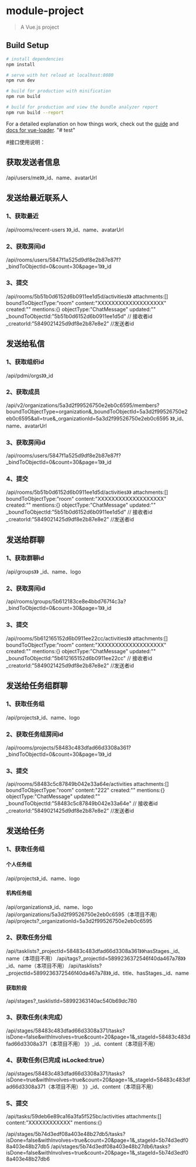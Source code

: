 # module-project

> A Vue.js project

## Build Setup

``` bash
# install dependencies
npm install

# serve with hot reload at localhost:8080
npm run dev

# build for production with minification
npm run build

# build for production and view the bundle analyzer report
npm run build --report
```

For a detailed explanation on how things work, check out the [guide](http://vuejs-templates.github.io/webpack/) and [docs for vue-loader](http://vuejs.github.io/vue-loader).
"# test" 

#接口使用说明：

## 获取发送者信息
/api/users/me》》_id、name、avatarUrl


## 发送给最近联系人

### 1、获取最近
/api/rooms/recent-users 》》_id、name、avatarUrl
### 2、获取房间id
/api/rooms/users/5847f1a525d9df8e2b87e87f?_bindToObjectId=0&count=30&page=1》》_id
### 3、提交
/api/rooms/5b51b0d6152d6b0911ee1d5d/activities》》
    attachments:[]
    boundToObjectType:"room"
    content:"XXXXXXXXXXXXXXXXXXX"
    created:""
    mentions:{}
    objectType:"ChatMessage"
    updated:""
    _boundToObjectId:"5b51b0d6152d6b0911ee1d5d" // 接收者id
    _creatorId:"5849021425d9df8e2b87e8e2"  //发送者id


## 发送给私信

### 1、获取组织id
/api/pdmi/orgs》》_id
### 2、获取成员
/api/v2/organizations/5a3d2f99526750e2eb0c6595/members?boundToObjectType=organization&_boundToObjectId=5a3d2f99526750e2eb0c6595&all=true&_organizationId=5a3d2f99526750e2eb0c6595
》》_id、name、avatarUrl
### 3、获取房间id
/api/rooms/users/5847f1a525d9df8e2b87e87f?_bindToObjectId=0&count=30&page=1》》_id
### 4、提交
/api/rooms/5b51b0d6152d6b0911ee1d5d/activities》》
    attachments:[]
    boundToObjectType:"room"
    content:"XXXXXXXXXXXXXXXXXXX"
    created:""
    mentions:{}
    objectType:"ChatMessage"
    updated:""
    _boundToObjectId:"5b51b0d6152d6b0911ee1d5d" // 接收者id
    _creatorId:"5849021425d9df8e2b87e8e2"  //发送者id


## 发送给群聊

### 1、获取群聊id
/api/groups》》 _id、name、logo
### 2、获取房间id
/api/rooms/groups/5b612183ce8e4bbd767f4c3a?_bindToObjectId=0&count=30&page=1》》_id
### 3、提交
/api/rooms/5b612165152d6b0911ee22cc/activities》》
    attachments:[]
    boundToObjectType:"room"
    content:"XXXXXXXXXXXXXXXXXXX"
    created:""
    mentions:{}
    objectType:"ChatMessage"
    updated:""
    _boundToObjectId:"5b612165152d6b0911ee22cc" // 接收者id
    _creatorId:"5849021425d9df8e2b87e8e2"  //发送者id


## 发送给任务组群聊

### 1、获取任务组
/api/projects》_id、name、logo
### 2、获取任务组房间id
/api/rooms/projects/58483c483dfad66d3308a361?_bindToObjectId=0&count=30&page=1》》_id
### 3、提交
/api/rooms/58483c5c87849b042e33a64e/activities
    attachments:[]
    boundToObjectType:"room"
    content:"222"
    created:""
    mentions:{}
    objectType:"ChatMessage"
    updated:""
    _boundToObjectId:"58483c5c87849b042e33a64e" // 接收者id
    _creatorId:"5849021425d9df8e2b87e8e2"  //发送者id


## 发送给任务

### 1、获取任务组
#### 个人任务组
/api/projects》_id、name、logo

#### 机构任务组
/api/organizations》_id、name、logo
/api/organizations/5a3d2f99526750e2eb0c6595（本项目不用）
/api/projects?_organizationId=5a3d2f99526750e2eb0c6595

### 2、获取任务分组
/api/tasklists?_projectId=58483c483dfad66d3308a361》》hasStages._id、name（本项目不用）
/api/tags?_projectId=5899236372546f40da467a78》》_id、name（本项目不用）
/api/tasklists?_projectId=5899236372546f40da467a78》》_id、title、hasStages._id、name

#### 获取阶段
/api/stages?_tasklistId=58992363140ac540b69dc780

### 3、获取任务(未完成）
/api/stages/58483c483dfad66d3308a371/tasks?isDone=false&withInvolves=true&count=20&page=1&_stageId=58483c483dfad66d3308a371（本项目不用）
》》_id、content（本项目不用）
### 4、获取任务(已完成 isLocked:true）
/api/stages/58483c483dfad66d3308a371/tasks?isDone=true&withInvolves=true&count=20&page=1&_stageId=58483c483dfad66d3308a371（本项目不用）
》》_id、content（本项目不用）


### 5、提交
/api/tasks/59deb6e89ca16a3fa5f525bc/activities
    attachments:[]
    content:"XXXXXXXXXXXX"
    mentions:{}

/api/stages/5b74d3edf08a403e48b27db5/tasks?isDone=false&withInvolves=true&count=20&page=1&_stageId=5b74d3edf08a403e48b27db5
/api/stages/5b74d3edf08a403e48b27db6/tasks?isDone=false&withInvolves=true&count=20&page=1&_stageId=5b74d3edf08a403e48b27db6